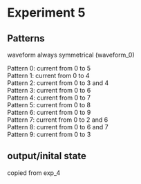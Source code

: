 # Experiment 5


## Patterns
waveform always symmetrical (waveform_0)

Pattern 0: current from 0 to 5 \
Pattern 1: current from 0 to 4 \
Pattern 2: current from 0 to 3 and 4 \
Pattern 3: current from 0 to 6 \
Pattern 4: current from 0 to 7 \
Pattern 5: current from 0 to 8 \
Pattern 6: current from 0 to 9 \
Pattern 7: current from 0 to 2 and 6 \
Pattern 8: current from 0 to 6 and 7 \
Pattern 9: current from 0 to 3

## output/inital state
copied from exp_4